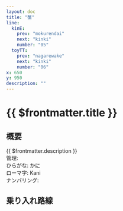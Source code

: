 ```yaml
---
layout: doc
title: "蟹"
line:
  kinE:
    prev: "mokurendai"
    next: "kinki"
    number: "05"
  toyTT:
    prev: "nagarewake"
    next: "kinki"
    number: "06"
x: 650
y: 950
description: ""
---
```


# {{ $frontmatter.title }} <ViewinMap />
<!-- ![駅の写真の説明](駅の写真のURL) -->

## 概要
{{ $frontmatter.description }}  
管理:   
ひらがな: かに  
ローマ字: Kani  
ナンバリング: <Numberling />

## 乗り入れ路線
<LineInfo />